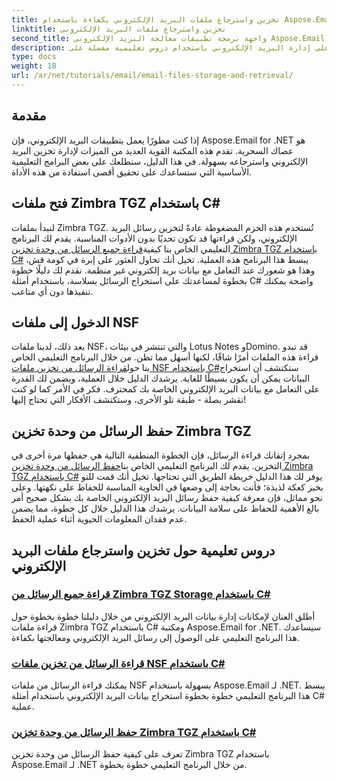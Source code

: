 ```yaml
---
title: تخزين واسترجاع ملفات البريد الإلكتروني بكفاءة باستخدام Aspose.Email
linktitle: تخزين واسترجاع ملفات البريد الإلكتروني
second_title: واجهة برمجة تطبيقات معالجة البريد الإلكتروني Aspose.Email .NET
description: احصل على إدارة البريد الإلكتروني باستخدام دروس تعليمية مفصلة على Aspose.Email لـ .NET، والتي تغطي Zimbra TGZ ومعالجة ملفات NSF في C#.
type: docs
weight: 18
url: /ar/net/tutorials/email/email-files-storage-and-retrieval/
---
```

## مقدمة

إذا كنت مطورًا يعمل بتطبيقات البريد الإلكتروني، فإن Aspose.Email for .NET هو عصاك السحرية. تقدم هذه المكتبة القوية العديد من الميزات لإدارة تخزين البريد الإلكتروني واسترجاعه بسهولة. في هذا الدليل، سنطلعك على بعض البرامج التعليمية الأساسية التي ستساعدك على تحقيق أقصى استفادة من هذه الأداة.

## فتح ملفات Zimbra TGZ باستخدام C#
لنبدأ بملفات Zimbra TGZ. تُستخدم هذه الحزم المضغوطة عادةً لتخزين رسائل البريد الإلكتروني، ولكن قراءتها قد تكون تحديًا بدون الأدوات المناسبة. يقدم لك البرنامج التعليمي الخاص بنا كيفية[قراءة جميع الرسائل من وحدة تخزين Zimbra TGZ باستخدام C#](./read-all-messages-from-zimbra-tgz-storage/) يبسط هذا البرنامج هذه العملية. تخيل أنك تحاول العثور على إبرة في كومة قش، وهذا هو شعورك عند التعامل مع بيانات بريد إلكتروني غير منظمة. نقدم لك دليلًا خطوة بخطوة لمساعدتك على استخراج الرسائل بسلاسة، باستخدام أمثلة C# واضحة يمكنك تنفيذها دون أي متاعب. 

## الدخول إلى ملفات NSF
 بعد ذلك، لدينا ملفات NSF، والتي تنتشر في بيئات Lotus Notes وDomino. قد تبدو قراءة هذه الملفات أمرًا شاقًا، لكنها أسهل مما تظن. من خلال البرنامج التعليمي الخاص بنا حول[قراءة الرسائل من تخزين ملفات NSF باستخدام C#](./read-messages-from-nsf-files-storage/)ستكتشف أن استخراج البيانات يمكن أن يكون بسيطًا للغاية. يرشدك الدليل خلال العملية، ويضمن لك القدرة على التعامل مع بيانات البريد الإلكتروني الخاصة بك كمحترف. فكر في الأمر كما لو كنت تقشر بصلة - طبقة تلو الأخرى، وستكتشف الأفكار التي تحتاج إليها!

## حفظ الرسائل من وحدة تخزين Zimbra TGZ
 بمجرد إتقانك قراءة الرسائل، فإن الخطوة المنطقية التالية هي حفظها مرة أخرى في التخزين. يقدم لك البرنامج التعليمي الخاص بنا[حفظ الرسائل من وحدة تخزين Zimbra TGZ باستخدام C#](./save-messages-from-zimbra-tgz-storage/) يوفر لك هذا الدليل خريطة الطريق التي تحتاجها. تخيل أنك قمت للتو بخبز كعكة لذيذة؛ فأنت بحاجة إلى وضعها في الحاوية المناسبة للحفاظ على نكهتها. وعلى نحو مماثل، فإن معرفة كيفية حفظ رسائل البريد الإلكتروني الخاصة بك بشكل صحيح أمر بالغ الأهمية للحفاظ على سلامة البيانات. يرشدك هذا الدليل خلال كل خطوة، مما يضمن عدم فقدان المعلومات الحيوية أثناء عملية الحفظ.

## دروس تعليمية حول تخزين واسترجاع ملفات البريد الإلكتروني
### [قراءة جميع الرسائل من Zimbra TGZ Storage باستخدام C#](./read-all-messages-from-zimbra-tgz-storage/)
أطلق العنان لإمكانات إدارة بيانات البريد الإلكتروني من خلال دليلنا خطوة بخطوة حول قراءة ملفات Zimbra TGZ باستخدام C# ومكتبة Aspose.Email for .NET. سيساعدك هذا البرنامج التعليمي على الوصول إلى رسائل البريد الإلكتروني ومعالجتها بكفاءة.
### [قراءة الرسائل من تخزين ملفات NSF باستخدام C#](./read-messages-from-nsf-files-storage/)
يمكنك قراءة الرسائل من ملفات NSF بسهولة باستخدام Aspose.Email لـ .NET. يبسط هذا البرنامج التعليمي خطوة بخطوة استخراج بيانات البريد الإلكتروني باستخدام أمثلة C# عملية.
### [حفظ الرسائل من وحدة تخزين Zimbra TGZ باستخدام C#](./save-messages-from-zimbra-tgz-storage/)
تعرف على كيفية حفظ الرسائل من وحدة تخزين Zimbra TGZ باستخدام Aspose.Email لـ .NET من خلال البرنامج التعليمي خطوة بخطوة.
